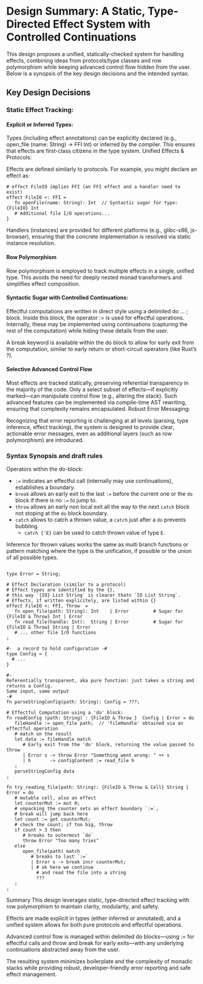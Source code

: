 # Design Summary: A Static, Type-Directed Effect System with Controlled Continuations

This design proposes a unified, statically-checked system for handling effects, combining ideas from protocols/type classes and row polymorphism while keeping advanced control flow hidden from the user. Below is a synopsis of the key design decisions and the intended syntax.

## Key Design Decisions

### Static Effect Tracking:

#### Explicit or Inferred Types:
Types (including effect annotations) can be explicitly declared (e.g., open_file (name: String) -> FFI Int) or inferred by the compiler. This ensures that effects are first-class citizens in the type system.
Unified Effects & Protocols:

Effects are defined similarly to protocols. For example, you might declare an effect as:

```mml
# effect FileIO implies FFI (an FFI effect and a handler need to exist)
effect FileIO <: FFI =
   fn openFile(name: String): Int  // Syntactic sugar for type: {FileIO} Int
   # Additional file I/O operations...
}
```



Handlers (instances) are provided for different platforms (e.g., glibc-x86, js-browser), ensuring that the concrete implementation is resolved via static instance resolution.


#### Row Polymorphism

Row polymorphism is employed to track multiple effects in a single, unified type. This avoids the need for deeply nested monad transformers and simplifies effect composition.

#### Syntactic Sugar with Controlled Continuations:

Effectful computations are written in direct style using a delimited do ... ; block.
Inside this block, the operator := is used for effectful operations. Internally, these may be implemented using continuations (capturing the rest of the computation) while hiding these details from the user.

A break keyword is available within the do block to allow for early exit from the computation, similar to early return or short-circuit operators (like Rust’s ?).

#### Selective Advanced Control Flow

Most effects are tracked statically, preserving referential transparency in the majority of the code.
Only a select subset of effects—if explicitly marked—can manipulate control flow (e.g., altering the stack). Such advanced features can be implemented via compile-time AST rewriting, ensuring that complexity remains encapsulated.
Robust Error Messaging:

Recognizing that error reporting is challenging at all levels (parsing, type inference, effect tracking), the system is designed to provide clear, actionable error messages, even as additional layers (such as row polymorphism) are introduced.

### Syntax Synopsis and draft rules

Operators within the do-block:
  - `:=` indicates an effectful call (internally may use continuations), establishes a boundary.
  - `break` allows an early exit to the last `:=` before the current one
      or the `do` block if there is no `:=` to jump to.
  - `throw` allows an early non local exit all the way to the next `catch` block not stoping at the `do` block boundary.
  - `catch` allows to catch a thrown value, a `catch` just after a `do` prevents bubbling.
    - `catch {'E}` can be used to catch thrown value of type `E`.

Inference for thrown values works the same as multi branch functions or pattern matching where the type is the unification, if possible or the union of all possible types.


```mml

type Error = String;

# Effect Declaration (similar to a protocol)
# Effect types are identified by the {},
# this way `{IO} List String` is clearer thatn `IO List String`.
# Effects, if written explicitely, are listed within {}
effect FileIO <: FFI, Throw  =
   fn open_file(path: String): Int    | Error         # Sugar for {FileIO & Throw} Int | Error
   fn read_file(handle: Int):  String | Error         # Sugar for {FileIO & Throw} String | Error
   # ... other file I/O functions
;

#-  a record to hold configuration -#
type Config = {
  # ...
}

#-
Referentially transparent, aka pure function: just takes a string and returns a Config.
Same input, same output
-#
fn parseStringConfig(path: String): Config = ???;

# Effectful Computation using a 'do' block:
fn readConfig (path: String) : {FileIO & Throw }  Config | Error = do
   fileHandle := open_file path;  // 'fileHandle' obtained via an effectful operation
   # match on the result
   let data := fileHandle match
      # Early exit from the 'do' block, returning the value passed to throw
      | Error s -> throw Error "Something went wrong: " ++ s
      | h       -> configContent := read_file h
   ;
   parseStringConfig data
;
```

```mml
fn try_reading_file(path: String): {FileIO & Throw & Cell} String | Error = do
   # mutable cell, also an effect
   let counterMut := mut 0;
   # unpacking the counter sets an effect boundary `:=`,
   # break will jump back here
   let count := get counterMut;
   # check the count; if too big, throw
   if count > 3 then
      # breaks to outermost `do`
      throw Error "Too many tries"
   else
      open_file(path) match
         # breaks to last `:=`
         | Error s -> break incr counterMut;
         | # ok here we continue
           # and read the file into a string
           ???
   ;
;
```


Summary
This design leverages static, type-directed effect tracking with row polymorphism to maintain clarity, modularity, and safety.

Effects are made explicit in types (either inferred or annotated), and a unified system allows for both pure protocols and effectful
operations.

Advanced control flow is managed within delimited do blocks—using := for effectful calls and throw and break for early exits—with any underlying continuations abstracted away from the user.

The resulting system minimizes boilerplate and the complexity of monadic stacks while providing robust,
developer-friendly error reporting and safe effect management.
